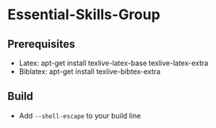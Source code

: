 # Essential-Skills-Group

## Prerequisites
  * Latex: apt-get install texlive-latex-base texlive-latex-extra
  * Biblatex: apt-get install texlive-bibtex-extra
  
## Build
  * Add `--shell-escape` to your build line
